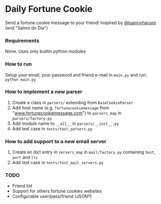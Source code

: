 Daily Fortune Cookie
====================

Send a fortune cookie message to your friend! Inspired by [@tuannyharumi](https://github.com/tuannyharumi) (and "Salmo do Dia")

### Requirements
None. Uses only builtin python modules

### How to run
Setup your email, your password and friend e-mail in `main.py` and run:  
`python main.py`

### How to implement a new parser
1. Create a class in `parsers/` extending from `BaseCookieParser`
2. Add host name (e.g. `fortunecookiemessage` from "www.fortunecookiemessage.com") to `parsers_map` in `parsers/factory.py`
3. Add module name to `__all__` in `parsers/__init__.py`
4. Add test case in `tests/test_parsers.py`

### How to add support to a new email server
1. Create an dict entry in `servers_map` in `mail/factory.py` containing `host`, `port` and `tls`
2. Add test case in `tests/test_mail_servers.py`

### TODO
- Friend list
- Support for others fortune cookies websites
- Configurable user/pass/friend (JSON?)